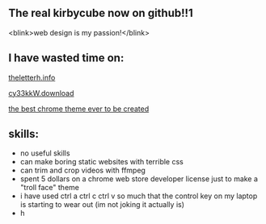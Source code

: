 ## The real kirbycube now on github!!1 <br>
\<blink>web design is my passion!\</blink>

## I have wasted time on:

<a href="https://theletterh.info">theletterh.info</a>

<a href="http://cy33kkw.download">cy33kkW.download</a>

<a href="https://chrome.google.com/webstore/detail/troll-theme/mhoddkiilnmbeoobemfbbgdcmngjnfha">the best chrome theme ever to be created</a>

## skills:
- no useful skills
- can make boring static websites with terrible css
- can trim and crop videos with ffmpeg
- spent 5 dollars on a chrome web store developer license just to make a "troll face" theme
- i have used ctrl a ctrl c ctrl v so much that the control key on my laptop is starting to wear out (im not joking it actually is)
- h
